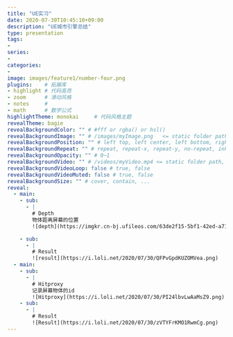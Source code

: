 ```yaml
---
title: "UE实习"
date: 2020-07-30T10:45:10+09:00
description: "UE城市引擎总结"
type: presentation
tags:
-
series:
-
categories:
-
image: images/feature1/number-four.png
plugins:	# 拓展库
- highlight	# 代码高亮
- zoom		# 滑动风格
- notes		# 
- math		# 数学公式
highlightTheme: monokai		# 代码风格主题
revealTheme: bagie
revealBackgroundColor: "" # #fff or rgba() or hsl()
revealBackgroundImage: "" # /images/myImage.png   <= static folder path
revealBackgroundPosition: "" # left top, left center, left bottom, right top, right center ...
revealBackgroundRepeat: "" # repeat, repeat-x, repeat-y, no-repeat, inherit
revealBackgroundOpacity: "" # 0~1
revealBackgroundVideo: "" # /videos/myVideo.mp4 <= static folder path, A single video source, or a comma separated list of video sources.
revealBackgroundVideoLoop: false # true, false
revealBackgroundVideoMuted: false # true, false
revealBackgroundSize: "" # cover, contain, ...
reveal: 
  - main:    
    - sub: 
      - | 
        # Depth
        物体距离屏幕的位置
        ![depth](https://imgkr.cn-bj.ufileos.com/63de2f15-5bf1-42ed-a71d-f87d264553d8.png)

    - sub: 
      - | 
        # Result
        ![result](https://i.loli.net/2020/07/30/QFPvGpdKUZOMVea.png)
  - main:
    - sub: 
      - |
        # Hitproxy
        记录屏幕物体的id
        ![Hitproxy](https://i.loli.net/2020/07/30/PI24lbvLwAaMsZ9.png)
    - sub: 
      - |
        # Result
        ![Result](https://i.loli.net/2020/07/30/zVTYFrKMO1RwmCg.png)
---
```

